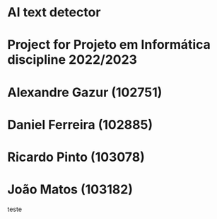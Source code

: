 # AI text detector

# Project for Projeto em Informática discipline 2022/2023

# Alexandre Gazur (102751)
# Daniel Ferreira (102885)
# Ricardo Pinto (103078)
# João Matos (103182)

teste
